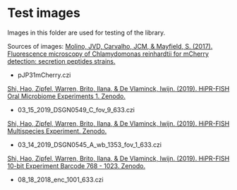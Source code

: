 # Test images
Images in this folder are used for testing of the library. 

Sources of images:
[Molino, JVD, Carvalho, JCM, & Mayfield, S. (2017). Fluorescence microscopy of Chlamydomonas reinhardtii for mCherry detection: secretion peptides strains.](https://zenodo.org/record/579617)

- pJP31mCherry.czi

[Shi, Hao, Zipfel, Warren, Brito, Ilana, & De Vlaminck, Iwijn. (2019). HiPR-FISH Oral Microbiome Experiments 1. Zenodo.](https://zenodo.org/record/3457261)

- 03_15_2019_DSGN0549_C_fov_9_633.czi

[Shi, Hao, Zipfel, Warren, Brito, Ilana, & De Vlaminck, Iwijn. (2019). HiPR-FISH Multispecies Experiment. Zenodo.](https://zenodo.org/record/3457257)

- 03_14_2019_DSGN0545_A_wb_1353_fov_1_633.czi

[Shi, Hao, Zipfel, Warren, Brito, Ilana, & De Vlaminck, Iwijn. (2019). HiPR-FISH 10-bit Experiment Barcode 768 - 1023. Zenodo.](https://zenodo.org/record/3455821)

- 08_18_2018_enc_1001_633.czi
